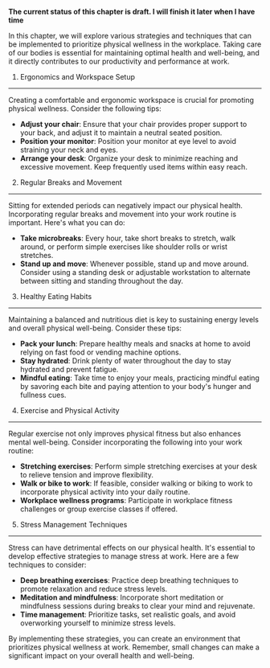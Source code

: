 **The current status of this chapter is draft. I will finish it later when I have time**

In this chapter, we will explore various strategies and techniques that can be implemented to prioritize physical wellness in the workplace. Taking care of our bodies is essential for maintaining optimal health and well-being, and it directly contributes to our productivity and performance at work.

1. Ergonomics and Workspace Setup
---------------------------------

Creating a comfortable and ergonomic workspace is crucial for promoting physical wellness. Consider the following tips:

* **Adjust your chair**: Ensure that your chair provides proper support to your back, and adjust it to maintain a neutral seated position.
* **Position your monitor**: Position your monitor at eye level to avoid straining your neck and eyes.
* **Arrange your desk**: Organize your desk to minimize reaching and excessive movement. Keep frequently used items within easy reach.

2. Regular Breaks and Movement
------------------------------

Sitting for extended periods can negatively impact our physical health. Incorporating regular breaks and movement into your work routine is important. Here's what you can do:

* **Take microbreaks**: Every hour, take short breaks to stretch, walk around, or perform simple exercises like shoulder rolls or wrist stretches.
* **Stand up and move**: Whenever possible, stand up and move around. Consider using a standing desk or adjustable workstation to alternate between sitting and standing throughout the day.

3. Healthy Eating Habits
------------------------

Maintaining a balanced and nutritious diet is key to sustaining energy levels and overall physical well-being. Consider these tips:

* **Pack your lunch**: Prepare healthy meals and snacks at home to avoid relying on fast food or vending machine options.
* **Stay hydrated**: Drink plenty of water throughout the day to stay hydrated and prevent fatigue.
* **Mindful eating**: Take time to enjoy your meals, practicing mindful eating by savoring each bite and paying attention to your body's hunger and fullness cues.

4. Exercise and Physical Activity
---------------------------------

Regular exercise not only improves physical fitness but also enhances mental well-being. Consider incorporating the following into your work routine:

* **Stretching exercises**: Perform simple stretching exercises at your desk to relieve tension and improve flexibility.
* **Walk or bike to work**: If feasible, consider walking or biking to work to incorporate physical activity into your daily routine.
* **Workplace wellness programs**: Participate in workplace fitness challenges or group exercise classes if offered.

5. Stress Management Techniques
-------------------------------

Stress can have detrimental effects on our physical health. It's essential to develop effective strategies to manage stress at work. Here are a few techniques to consider:

* **Deep breathing exercises**: Practice deep breathing techniques to promote relaxation and reduce stress levels.
* **Meditation and mindfulness**: Incorporate short meditation or mindfulness sessions during breaks to clear your mind and rejuvenate.
* **Time management**: Prioritize tasks, set realistic goals, and avoid overworking yourself to minimize stress levels.

By implementing these strategies, you can create an environment that prioritizes physical wellness at work. Remember, small changes can make a significant impact on your overall health and well-being.
